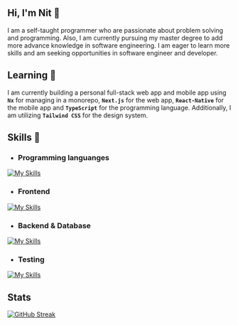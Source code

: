 ## Hi, I'm Nit 👋

I am a self-taught programmer who are passionate about problem solving and programming. Also, I am currently pursuing my master degree to add more advance knowledge in software engineering. I am eager to learn more skills and am seeking opportunities in software engineer and developer.
## Learning 📖
I am currently building a personal full-stack web app and mobile app using <code><b>Nx</b></code> for managing in a monorepo, <code><b>Next.js</b></code> for the web app, <code><b>React-Native</b></code> for the mobile app and <code><b>TypeScript</b></code> for the programming language. Additionally, I am utilizing <code><b>Tailwind CSS</b></code> for the design system.
## Skills 🧠
- ### Programming languanges
[![My Skills](https://skillicons.dev/icons?i=elixir,java,python,js,ts)](https://skillicons.dev)
- ### Frontend
[![My Skills](https://skillicons.dev/icons?i=html,css,react,nextjs,tailwind,sass,styledcomponents)](https://skillicons.dev)
- ### Backend & Database
[![My Skills](https://skillicons.dev/icons?i=hibernate,spring,nodejs,postgres,graphql,mysql,firebase,mongodb)](https://skillicons.dev)
- ### Testing
[![My Skills](https://skillicons.dev/icons?i=jest,postman)](https://skillicons.dev)
## Stats
[![GitHub Streak](https://streak-stats.demolab.com?user=nitipat21&theme=dark&border_radius=3)](https://git.io/streak-stats)
